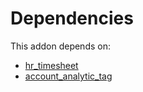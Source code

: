 # Dependencies

This addon depends on:

- [hr_timesheet](../../../../../oca-ocb-hr/odoo-bringout-oca-ocb-hr_timesheet)
- [account_analytic_tag](../../../../../oca-financial/odoo-bringout-oca-account-analytic-account_analytic_tag)
